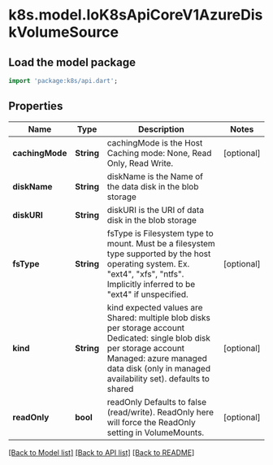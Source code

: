 # k8s.model.IoK8sApiCoreV1AzureDiskVolumeSource

## Load the model package
```dart
import 'package:k8s/api.dart';
```

## Properties
Name | Type | Description | Notes
------------ | ------------- | ------------- | -------------
**cachingMode** | **String** | cachingMode is the Host Caching mode: None, Read Only, Read Write. | [optional] 
**diskName** | **String** | diskName is the Name of the data disk in the blob storage | 
**diskURI** | **String** | diskURI is the URI of data disk in the blob storage | 
**fsType** | **String** | fsType is Filesystem type to mount. Must be a filesystem type supported by the host operating system. Ex. \"ext4\", \"xfs\", \"ntfs\". Implicitly inferred to be \"ext4\" if unspecified. | [optional] 
**kind** | **String** | kind expected values are Shared: multiple blob disks per storage account  Dedicated: single blob disk per storage account  Managed: azure managed data disk (only in managed availability set). defaults to shared | [optional] 
**readOnly** | **bool** | readOnly Defaults to false (read/write). ReadOnly here will force the ReadOnly setting in VolumeMounts. | [optional] 

[[Back to Model list]](../README.md#documentation-for-models) [[Back to API list]](../README.md#documentation-for-api-endpoints) [[Back to README]](../README.md)


